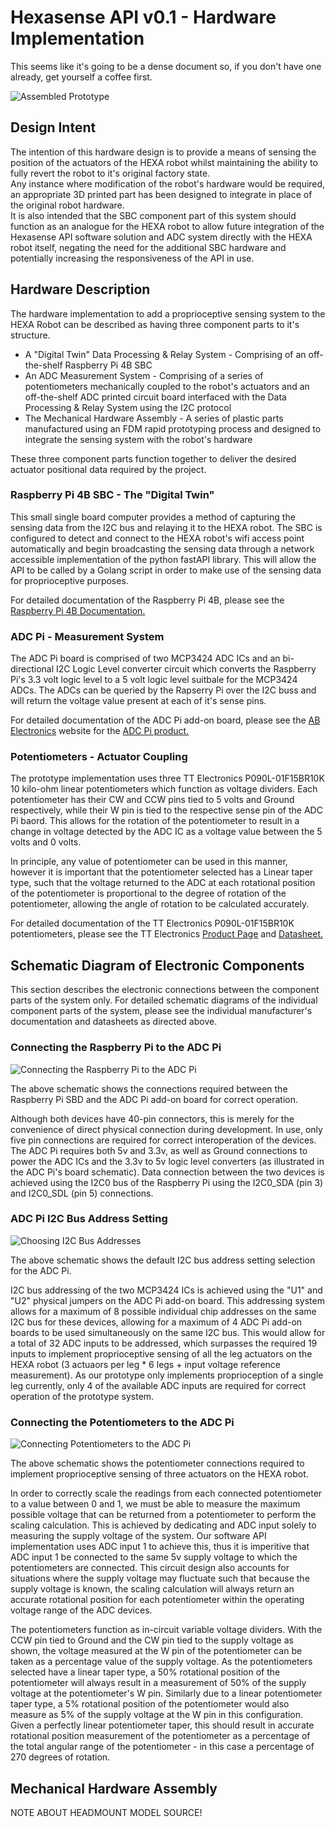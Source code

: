 # Hexasense API v0.1 - Hardware Implementation

This seems like it's going to be a dense document so, if you don't have one already, get yourself a coffee first.

![Assembled Prototype](./images/assembled-solution.jpg)

## Design Intent

The intention of this hardware design is to provide a means of sensing the position of the actuators of the HEXA robot whilst maintaining the ability to fully revert the robot to it's original factory state.<br>
Any instance where modification of the robot's hardware would be required, an appropriate 3D printed part has been designed to integrate in place of the original robot hardware.<br>
It is also intended that the SBC component part of this system should function as an analogue for the HEXA robot to allow future integration of the Hexasense API software solution and ADC system directly with the HEXA robot itself, negating the need for the additional SBC hardware and potentially increasing the responsiveness of the API in use.<br>


## Hardware Description

The hardware implementation to add a proprioceptive sensing system to the HEXA Robot can be described as having three component parts to it's structure.
- A "Digital Twin" Data Processing & Relay System - Comprising of an off-the-shelf Raspberry Pi 4B SBC
- An ADC Measurement System - Comprising of a series of potentiometers mechanically coupled to the robot's actuators and an off-the-shelf ADC printed circuit board interfaced with the Data Processing & Relay System using the I2C protocol
- The Mechanical Hardware Assembly - A series of plastic parts manufactured using an FDM rapid prototyping process and designed to integrate the sensing system with the robot's hardware

These three component parts function together to deliver the desired actuator positional data required by the project.

 
### Raspberry Pi 4B SBC - The "Digital Twin"

This small single board computer provides a method of capturing the sensing data from the I2C bus and relaying it to the HEXA robot.
The SBC is configured to detect and connect to the HEXA robot's wifi access point automatically and begin broadcasting the sensing data through a network accessible implementation of the python fastAPI library. This will allow the API to be called by a Golang script in order to make use of the sensing data for proprioceptive purposes.

For detailed documentation of the Raspberry Pi 4B, please see the [Raspberry Pi 4B Documentation.](https://www.raspberrypi.com/documentation/computers/raspberry-pi.html)


### ADC Pi - Measurement System

The ADC Pi board is comprised of two MCP3424 ADC ICs and an bi-directional I2C Logic Level converter circuit which converts the Raspberry Pi's 3.3 volt logic level to
a 5 volt logic level suitbale for the MCP3424 ADCs. The ADCs can be queried by the Rapserry Pi over the I2C buss and will return the voltage value present
at each of it's sense pins.

For detailed documentation of the ADC Pi add-on board, please see the [AB Electronics](https://www.abelectronics.co.uk/) website for the [ADC Pi product.](https://www.abelectronics.co.uk/p/69/adc-pi)


### Potentiometers - Actuator Coupling

The prototype implementation uses three TT Electronics P090L-01F15BR10K 10 kilo-ohm linear potentiometers which function as voltage dividers. Each potentiometer has their CW and CCW pins tied to 5 volts and Ground respectively, while their W pin is tied to the respective sense pin of the ADC Pi baord. This allows for the rotation of the potentiometer to result in a change in voltage detected by the ADC IC as a voltage value between the 5 volts and 0 volts.

In principle, any value of potentiometer can be used in this manner, however it is important that the potentiometer selected has a Linear taper type, such that the voltage returned to the ADC at each rotational position of the potentiometer is proportional to the degree of rotation of the potentiometer, allowing the angle of 
rotation to be calculated accurately.

For detailed documentation of the TT Electronics P090L-01F15BR10K potentiometers, please see the TT Electronics [Product Page](https://www.ttelectronics.com/products/passive-components/potentiometers/p090l/) and [Datasheet.](https://www.ttelectronics.com/TTElectronics/media/ProductFiles/Datasheet/P090.pdf)

## Schematic Diagram of Electronic Components

This section describes the electronic connections between the component parts of the system only. 
For detailed schematic diagrams of the individual component parts of the system, please see the individual manufacturer's documentation and datasheets as directed above.

### Connecting the Raspberry Pi to the ADC Pi

![Connecting the Raspberry Pi to the ADC Pi](./images/schematics/connect-adc-to-pi.png)

The above schematic shows the connections required between the Raspberry Pi SBD and the ADC Pi add-on board for correct operation. 

Although both devices have 40-pin connectors, this is merely for the convenience of direct physical connection during development. In use, only five pin connections are required for correct interoperation of the devices.
The ADC Pi requires both 5v and 3.3v, as well as Ground connections to power the ADC ICs and the 3.3v to 5v logic level converters (as illustrated in the ADC Pi's board schematic). 
Data connection between the two devices is achieved using the I2C0 bus of the Raspberry Pi using the I2C0_SDA (pin 3) and I2C0_SDL (pin 5) connections.

### ADC Pi I2C Bus Address Setting

![Choosing I2C Bus Addresses](./images/schematics/set-adc-i2c-address.png)

The above schematic shows the default I2C bus address setting selection for the ADC Pi.

I2C bus addressing of the two MCP3424 ICs is achieved using the "U1" and "U2" physical jumpers on the ADC Pi add-on board. This addressing system allows for a maximum of 8 possible individual chip addresses on the same I2C bus for these devices, allowing for a maximum of 4 ADC Pi add-on boards to be used simultaneously on the same I2C bus.
This would allow for a total of 32 ADC inputs to be addressed, which surpasses the required 19 inputs to implement proprioceptive sensing of all the leg actuators on the HEXA robot (3 actuaors per leg * 6 legs + input voltage reference measurement).
As our prototype only implements proprioception of a single leg currently, only 4 of the available ADC inputs are required for correct operation of the prototype system.

### Connecting the Potentiometers to the ADC Pi

![Connecting Potentiometers to the ADC Pi](./images/schematics/connect-adc-pots.png)

The above schematic shows the potentiometer connections required to implement proprioceptive sensing of three actuators on the HEXA robot.

In order to correctly scale the readings from each connected potentiometer to a value between 0 and 1, we must be able to measure the maximum possible voltage that can be returned from a potentiometer to perform the scaling calculation. This is achieved by dedicating and ADC input solely to measuring the supply voltage of the system. Our software API implementation uses ADC input 1 to achieve this, thus it is imperitive that ADC input 1 be connected to the same 5v supply voltage to which the potentiometers are connected. This circuit design also accounts for situations where the supply voltage may fluctuate such that because the supply voltage is known, the scaling calculation will always return an accurate rotational position for each potentiometer within the operating voltage range of the ADC devices.

The potentiometers function as in-circuit variable voltage dividers. With the CCW pin tied to Ground and the CW pin tied to the supply voltage as shown, the voltage measured at the W pin of the potentiometer can be taken as a percentage value of the supply voltage. As the potentiometers selected have a linear taper type, a 50% rotational position of the potentiometer will always result in a measurement of 50% of the supply voltage at the potentiometer's W pin. Similarly due to a linear potentiometer taper type, a 5% rotational position of the potentiometer would also measure as 5% of the supply voltage at the W pin in this configuration. Given a perfectly linear potentiometer taper, this should result in accurate rotational position measurement of the potentiometer as a percentage of the total angular range of the potentiometer - in this case a percentage of 270 degrees of rotation.


## Mechanical Hardware Assembly


NOTE ABOUT HEADMOUNT MODEL SOURCE!